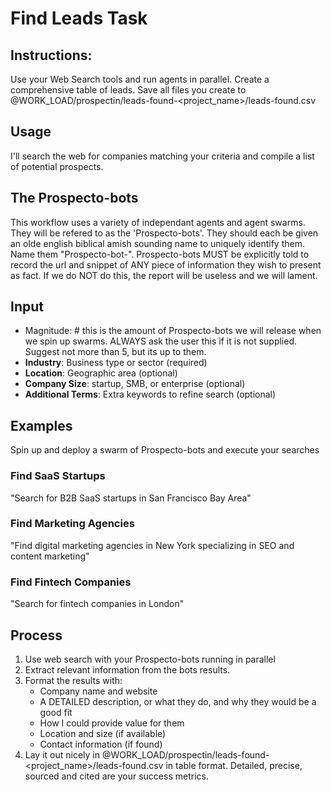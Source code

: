 # Find Leads Task

## Instructions: 
Use your Web Search tools and run agents in parallel. Create a comprehensive table of leads. Save all files you create to @WORK_LOAD/prospectin/leads-found-<project_name>/leads-found.csv

## Usage

I'll search the web for companies matching your criteria and compile a list of potential prospects.

## The Prospecto-bots
This workflow uses a variety of independant agents and agent swarms. They will be refered to as the 'Prospecto-bots'. They should each be given an olde english biblical amish sounding name to uniquely identify them. Name them "Prospecto-bot-<name>". Prospecto-bots MUST be explicitly told to record the url and snippet of ANY piece of information they wish to present as fact. If we do NOT do this, the report will be useless and we will lament.

## Input
- Magnitude: # this is the amount of Prospecto-bots we will release when we spin up swarms. ALWAYS ask the user this if it is not supplied. Suggest not more than 5, but its up to them.
- **Industry**: Business type or sector (required)
- **Location**: Geographic area (optional)
- **Company Size**: startup, SMB, or enterprise (optional)
- **Additional Terms**: Extra keywords to refine search (optional)

## Examples

Spin up and deploy a swarm of Prospecto-bots and execute your searches

### Find SaaS Startups
"Search for B2B SaaS startups in San Francisco Bay Area"

### Find Marketing Agencies
"Find digital marketing agencies in New York specializing in SEO and content marketing"

### Find Fintech Companies
"Search for fintech companies in London"

## Process

1. Use web search with your Prospecto-bots running in parallel 
2. Extract relevant information from the bots results.
3. Format the results with:
   - Company name and website
   - A DETAILED description, or what they do, and why they would be a good fit
   - How I could provide value for them
   - Location and size (if available)
   - Contact information (if found)
4. Lay it out nicely in @WORK_LOAD/prospectin/leads-found-<project_name>/leads-found.csv in table format. Detailed, precise, sourced and cited are your success metrics.
